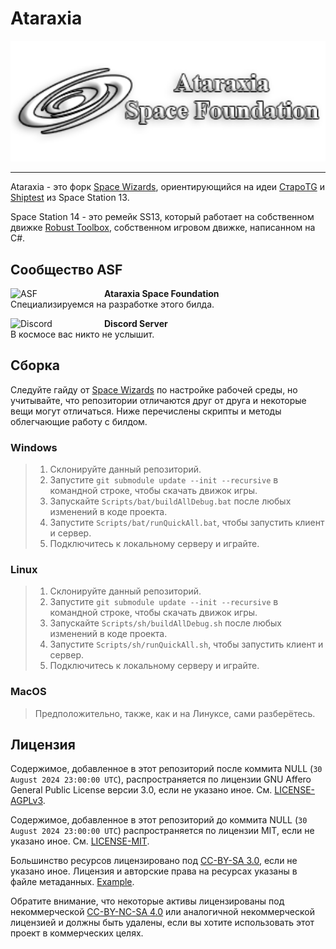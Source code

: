 # Ataraxia

<p style='text-align: center;'><img alt="ASF" src="https://raw.githubusercontent.com/AtaraxiaSpaceFoundation/ataraxia-station-14/master/Resources/Textures/Logo/ataraxia.png" width="512px" /></p>

---

Ataraxia - это форк [Space Wizards](https://github.com/space-wizards/space-station-14), ориентирующийся на идеи [СтароTG](https://github.com/tgstation/tgstation) и [Shiptest](https://github.com/shiptest-ss13/Shiptest) из Space Station 13.

Space Station 14 - это ремейк SS13, который работает на собственном движке [Robust Toolbox](https://github.com/space-wizards/Robust-Toolbox), собственном игровом движке, написанном на C#.

## Сообщество ASF

[<img src="https://i.imgur.com/XiS9QP5.png" alt="ASF" width="150" align="left">](https://github.com/AtaraxiaSpaceFoundation)
**Ataraxia Space Foundation**<br>Специализируемся на разработке этого билда.

[<img src="https://i.imgur.com/xMzKtYK.png" alt="Discord" width="150" align="left">](https://discord.gg/2Jz7yrHAAw)
**Discord Server**<br>В космосе вас никто не услышит.

## Сборка

Следуйте гайду от [Space Wizards](https://docs.spacestation14.com/en/general-development/setup/setting-up-a-development-environment.html) по настройке рабочей среды, но учитывайте, что репозитории отличаются друг от друга и некоторые вещи могут отличаться.
Ниже перечислены скрипты и методы облегчающие работу с билдом.

### Windows

> 1. Склонируйте данный репозиторий.
> 2. Запустите `git submodule update --init --recursive` в командной строке, чтобы скачать движок игры.
> 3. Запускайте `Scripts/bat/buildAllDebug.bat` после любых изменений в коде проекта.
> 4. Запустите `Scripts/bat/runQuickAll.bat`, чтобы запустить клиент и сервер.
> 5. Подключитесь к локальному серверу и играйте.

### Linux

> 1. Склонируйте данный репозиторий.
> 2. Запустите `git submodule update --init --recursive` в командной строке, чтобы скачать движок игры.
> 3. Запускайте `Scripts/sh/buildAllDebug.sh` после любых изменений в коде проекта.
> 4. Запустите `Scripts/sh/runQuickAll.sh`, чтобы запустить клиент и сервер.
> 5. Подключитесь к локальному серверу и играйте.

### MacOS

> Предположительно, также, как и на Линуксе, сами разберётесь.

## Лицензия

Содержимое, добавленное в этот репозиторий после коммита NULL (`30 August 2024 23:00:00 UTC`), распространяется по лицензии GNU Affero General Public License версии 3.0, если не указано иное.
См. [LICENSE-AGPLv3](./LICENSE-AGPLv3.txt).

Содержимое, добавленное в этот репозиторий до коммита NULL (`30 August 2024 23:00:00 UTC`) распространяется по лицензии MIT, если не указано иное.
См. [LICENSE-MIT](./LICENSE-MIT.txt).

Большинство ресурсов лицензировано под [CC-BY-SA 3.0](https://creativecommons.org/licenses/by-sa/3.0/), если не указано иное. Лицензия и авторские права на ресурсах указаны в файле метаданных.
[Example](./Resources/Textures/Objects/Tools/crowbar.rsi/meta.json).

Обратите внимание, что некоторые активы лицензированы под некоммерческой [CC-BY-NC-SA 4.0](https://creativecommons.org/licenses/by-nc-sa/4.0/) или аналогичной некоммерческой лицензией и должны быть удалены, если вы хотите использовать этот проект в коммерческих целях.
